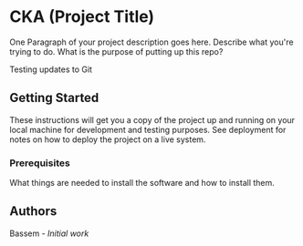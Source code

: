 # CKA (Project Title)

One Paragraph of your project description goes here. Describe what you're trying to do.
What is the purpose of putting up this repo?

Testing updates to Git

## Getting Started

These instructions will get you a copy of the project up and running on your local machine
for development and testing purposes. See deployment for notes on how to deploy the project
on a live system.

### Prerequisites

What things are needed to install the software and how to install them. 

## Authors

Bassem - *Initial work*
